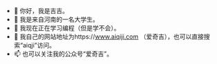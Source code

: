 - 👋 你好，我是吉吉。
- 👀 我是来自河南的一名大学生。
- 🌱 我现在正在学习编程（但是学不会）。
- 💞️ 我自己的网站地址为https://www.aiqiji.com （爱奇吉），也可以直接搜索“aiqji”访问。
- 📫 也可以关注我的公众号“爱奇吉”。

<!---
JiQingzhe2004/JiQingzhe2004 is a ✨ special ✨ repository because its `README.md` (this file) appears on your GitHub profile.
You can click the Preview link to take a look at your changes.
--->
